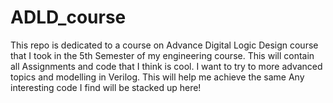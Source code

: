 # ADLD_course
This repo is dedicated to a course on Advance Digital Logic Design course that I took in the 5th Semester of my engineering course.
This will contain all Assignments and code that I think is cool. I want to try to more advanced topics and modelling in Verilog. This will help me achieve the same
Any interesting code I find will be stacked up here!
